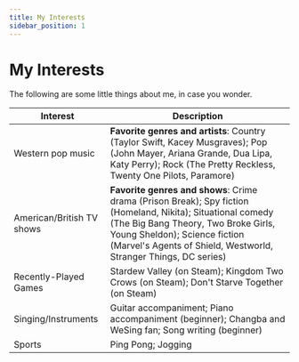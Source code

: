 ```yaml
---
title: My Interests
sidebar_position: 1
---
```


# My Interests

The following are some little things about me, in case you wonder.

|Interest|Description|
|-|-|
|Western pop music|**Favorite genres and artists**: Country (Taylor Swift, Kacey Musgraves); Pop (John Mayer, Ariana Grande, Dua Lipa, Katy Perry); Rock (The Pretty Reckless, Twenty One Pilots, Paramore)|
|American/British TV shows|**Favorite genres and shows**: Crime drama (Prison Break); Spy fiction (Homeland, Nikita); Situational comedy (The Big Bang Theory, Two Broke Girls, Young Sheldon); Science fiction (Marvel's Agents of Shield, Westworld, Stranger Things, DC series)|
|Recently-Played Games|Stardew Valley (on Steam); Kingdom Two Crows (on Steam); Don't Starve Together (on Steam)|
|Singing/Instruments|Guitar accompaniment; Piano accompaniment (beginner); Changba and WeSing fan; Song writing (beginner)|
|Sports|Ping Pong; Jogging|